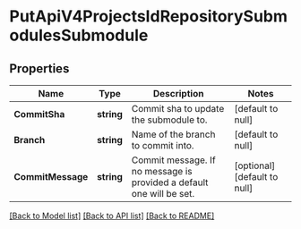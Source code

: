 # PutApiV4ProjectsIdRepositorySubmodulesSubmodule

## Properties
Name | Type | Description | Notes
------------ | ------------- | ------------- | -------------
**CommitSha** | **string** | Commit sha to update the submodule to. | [default to null]
**Branch** | **string** | Name of the branch to commit into. | [default to null]
**CommitMessage** | **string** | Commit message. If no message is provided a default one will be set. | [optional] [default to null]

[[Back to Model list]](../README.md#documentation-for-models) [[Back to API list]](../README.md#documentation-for-api-endpoints) [[Back to README]](../README.md)


